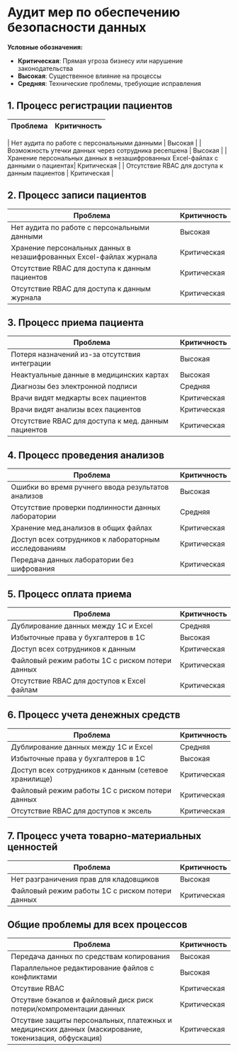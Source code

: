 # Аудит мер по обеспечению безопасности данных

**Условные обозначения:**
- **Критическая**: Прямая угроза бизнесу или нарушение законодательства
- **Высокая**: Существенное влияние на процессы
- **Средняя**: Технические проблемы, требующие исправления

## 1. Процесс регистрации пациентов

| Проблема | Критичность |
|-------------------|-------------|

| Нет аудита по работе с персональными данными | Высокая |
| Возможность утечки данных через сотрудника ресепшена | Высокая |
| Хранение персональных данных в незашифрованных Excel-файлах с данными о пациентах| Критическая |
| Отсутствие RBAC для доступа к данным пациентов | Критическая |


## 2. Процесс записи пациентов

| Проблема | Критичность |
|-------------------|-------------|
| Нет аудита по работе с персональными данными | Высокая |
| Хранение персональных данных в незашифрованных Excel-файлах журнала | Критическая |
| Отсутствие RBAC для доступа к данным пациентов | Критическая |
| Отсутствие RBAC для доступа к данным журнала | Критическая |

## 3. Процесс приема пациента

| Проблема | Критичность |
|-------------------|-------------|
| Потеря назначений из-за отсутствия интеграции | Высокая |
| Неактуальные данные в медицинских картах | Высокая |
| Диагнозы без электронной подписи | Средняя |
| Врачи видят медкарты всех пациентов | Критическая |
| Врачи видят анализы всех пациентов | Критическая |
| Отсутствие RBAC для доступа к мед. данным пациентов | Критическая |

## 4. Процесс проведения анализов

| Проблема | Критичность |
|-------------------|-------------|
| Ошибки во время ручнего ввода результатов анализов  | Высокая |
| Отсутствие проверки подлинности данных лаборатории | Средняя |
| Хранение мед.анализов в общих файлах | Критическая |
| Доступ всех сотрудников к лабораторным исследованиям | Критическая |
| Передача данных лаборатории без шифрования | Критическая |

## 5. Процесс оплата приема

| Проблема | Критичность |
|-------------------|-------------|
| Дублирование данных между 1С и Excel | Средняя |
| Избыточные права у бухгалтеров в 1С | Высокая |
| Доступ всех сотрудников к данным | Критическая |
| Файловый режим работы 1С с риском потери данных | Критическая |
| Отсутствие RBAC для доступов к Excel файлам | Критическая |

## 6. Процесс учета денежных средств

| Проблема | Критичность |
|-------------------|-------------|
| Дублирование данных между 1С и Excel | Средняя |
| Избыточные права у бухгалтеров в 1С | Высокая |
| Доступ всех сотрудников к данным (сетевое хранилище) | Критическая |
| Файловый режим работы 1С с риском потери данных | Критическая |
| Отсутствие RBAC для доступов к эксель | Критическая |

## 7. Процесс учета товарно-материальных ценностей

| Проблема | Критичность |
|-------------------|-------------|
| Нет разграничения прав для кладовщиков | Высокая |
| Файловый режим работы 1С с риском потери данных | Критическая |

## Общие проблемы для всех процессов

| Проблема | Критичность |
|-------------------|-------------|
| Передача данных по средствам копирования | Высокая |
| Параллельное редактирование файлов с конфликтами | Высокая |
| Отсутвие RBAC | Критическая |
| Отсутвие бэкапов и файловый диск риск потери/компроментации данных | Критическая |
| Отсутвие защиты персональных, платежных и медицинских данных (маскирование, токенизация, обфускация) | Критическая |




